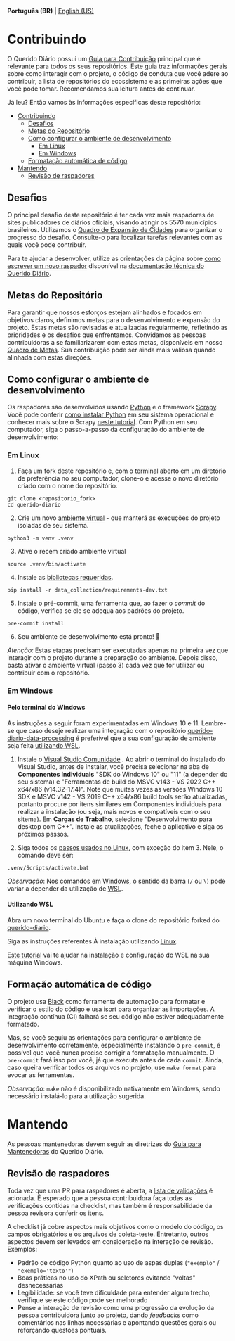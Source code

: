 **Português (BR)** | [English (US)](/docs/CONTRIBUTING-en-US.md)

# Contribuindo
O Querido Diário possui um [Guia para Contribuição](https://github.com/okfn-brasil/querido-diario-comunidade/blob/main/.github/CONTRIBUTING.md#contribuindo) principal que é relevante para todos os seus repositórios. Este guia traz informações gerais sobre como interagir com o projeto, o código de conduta que você adere ao contribuir, a lista de repositórios do ecossistema e as primeiras ações que você pode tomar. Recomendamos sua leitura antes de continuar.

Já leu? Então vamos às informações específicas deste repositório:
- [Contribuindo](#contribuindo)
  - [Desafios](#desafios)
  - [Metas do Repositório](#metas-do-repositório)
  - [Como configurar o ambiente de desenvolvimento](#como-configurar-o-ambiente-de-desenvolvimento)
    - [Em Linux](#em-linux)
    - [Em Windows](#em-windows)
  - [Formatação automática de código](#formação-automática-de-código)
- [Mantendo](#mantendo)
    - [Revisão de raspadores](#revisão-de-raspadores)

## Desafios
O principal desafio deste repositório é ter cada vez mais raspadores de sites publicadores de diários oficiais, visando atingir os 5570 municípios brasileiros. Utilizamos o [Quadro de Expansão de Cidades](https://github.com/orgs/okfn-brasil/projects/12/views/13) para organizar o progresso do desafio. Consulte-o para localizar tarefas relevantes com as quais você pode contribuir.

Para te ajudar a desenvolver, utilize as orientações da página sobre [como escrever um novo raspador](https://docs.queridodiario.ok.org.br/pt-br/latest/escrevendo-um-novo-spider.html) disponível na [documentação técnica do Querido Diário](https://docs.queridodiario.ok.org.br/pt-br/latest/).

## Metas do Repositório

Para garantir que nossos esforços estejam alinhados e focados em objetivos claros, definimos metas para o desenvolvimento e expansão do projeto. Estas metas são revisadas e atualizadas regularmente, refletindo as prioridades e os desafios que enfrentamos. Convidamos as pessoas contribuidoras a se familiarizarem com estas metas, disponíveis em nosso [Quadro de Metas](https://github.com/okfn-brasil/querido-diario/milestones). Sua contribuição pode ser ainda mais valiosa quando alinhada com estas direções.

## Como configurar o ambiente de desenvolvimento
Os raspadores são desenvolvidos usando [Python](https://docs.python.org/3/) e o framework [Scrapy](https://scrapy.org). Você pode conferir [como instalar Python](https://www.python.org/downloads/) em seu sistema operacional e conhecer mais sobre o Scrapy [neste tutorial](https://docs.scrapy.org/en/latest/intro/tutorial.html). Com Python em seu computador, siga o passo-a-passo da configuração do ambiente de desenvolvimento:

### Em Linux
1. Faça um fork deste repositório e, com o terminal aberto em um diretório de preferência no seu computador, clone-o e acesse o novo diretório criado com o nome do repositório.
``` console
git clone <repositorio_fork>
cd querido-diario
```
2. Crie um novo [ambiente virtual](https://docs.python.org/pt-br/3/library/venv.html) - que manterá as execuções do projeto isoladas de seu sistema.
``` console
python3 -m venv .venv
```
3. Ative o recém criado ambiente virtual
``` console
source .venv/bin/activate
```
4. Instale as [bibliotecas requeridas](querido-diario/data_collection/requirements-dev.txt).
``` console
pip install -r data_collection/requirements-dev.txt
```
5. Instale o pré-commit, uma ferramenta que, ao fazer o _commit_ do código, verifica se ele se adequa aos padrões do projeto.
``` console
pre-commit install
```
6. Seu ambiente de desenvolvimento está pronto! :tada:

_Atenção:_ Estas etapas precisam ser executadas apenas na primeira vez que interagir com o projeto durante a preparação do ambiente. Depois disso, basta ativar o ambiente virtual (passo 3) cada vez que for utilizar ou contribuir com o repositório.

### Em Windows

#### Pelo terminal do Windows
As instruções a seguir foram experimentadas em Windows 10 e 11. Lembre-se que caso deseje realizar uma integração com o repositório [querido-diario-data-processing](https://github.com/okfn-brasil/querido-diario-data-processing) é preferível que a sua configuração de ambiente seja feita [utilizando WSL](CONTRIBUTING.md#utilizando-wsl).

1. Instale o [Visual Studio Comunidade](https://visualstudio.microsoft.com/pt-br/downloads/) . Ao abrir o terminal do instalado do Visual Studio, antes de instalar, você precisa selecionar na aba de  **Componentes Individuais** "SDK do Windows 10" ou "11" (a depender do seu sistema) e "Ferramentas de build do MSVC v143 - VS 2022 C++ x64/x86 (v14.32-17.4)". Note que muitas vezes as versões Windows 10 SDK e MSVC v142 - VS 2019 C++ x64/x86 build tools serão atualizadas, portanto procure por itens similares em Componentes individuais para realizar a instalação (ou seja, mais novos e compatíveis com o seu sitema). Em **Cargas de Trabalho**, selecione “Desenvolvimento para desktop com C++”. Instale as atualizações, feche o aplicativo e siga os próximos passos.

2. Siga todos os [passos usados no Linux](#em-linux), com exceção do item 3. Nele, o comando deve ser:
```console
.venv/Scripts/activate.bat
```
_Observação_: Nos comandos em Windows, o sentido da barra (`/` ou `\`) pode variar a depender da utilização de [WSL](https://learn.microsoft.com/pt-br/windows/wsl/about).

#### Utilizando WSL

Abra um novo terminal do Ubuntu e faça o clone do repositório forked do [querido-diario](https://github.com/okfn-brasil/querido-diario). 

Siga as instruções referentes À instalação utilizando [Linux](CONTRIBUTING.md#em-linux).

[Este tutorial](https://github.com/Luisa-Coelho/qd-data-processing/blob/readme_update/wsl_windows.md) vai te ajudar na instalação e configuração do WSL na sua máquina Windows.


## Formação automática de código
O projeto usa [Black](https://github.com/psf/black) como ferramenta de automação para formatar e verificar o estilo do código e usa [isort](https://github.com/pycqa/isort) para organizar as importações. A integração contínua (CI) falhará se seu código não estiver adequadamente formatado.

Mas, se você seguiu as orientações para configurar o ambiente de desenvolvimento corretamente, especialmente instalando o `pre-commit`, é possível que você nunca precise corrigir a formatação manualmente. O `pre-commit` fará isso por você, já que executa antes de cada `commit`. Ainda, caso queira verificar todos os arquivos no projeto, use `make format` para evocar as ferramentas.

_Observação_: `make` não é disponibilizado nativamente em Windows, sendo necessário instalá-lo para a utilização sugerida.

# Mantendo
As pessoas mantenedoras devem seguir as diretrizes do [Guia para Mantenedoras](https://github.com/okfn-brasil/querido-diario-comunidade/blob/main/.github/CONTRIBUTING.md#mantendo) do Querido Diário.

## Revisão de raspadores

Toda vez que uma PR para raspadores é aberta, a [lista de validações](https://github.com/okfn-brasil/querido-diario/blob/main/.github/pull_request_template.md) é acionada. É esperado que a pessoa contribuidora faça todas as verificações contidas na checklist, mas também é responsabilidade da pessoa revisora conferir os itens.

A checklist já cobre aspectos mais objetivos como o modelo do código, os campos obrigatórios e os arquivos de coleta-teste. Entretanto, outros aspectos devem ser levados em consideração na interação de revisão. Exemplos:

- Padrão de código Python quanto ao uso de aspas duplas (`"exemplo"` / `"exemplo='texto'"`)
- Boas práticas no uso do XPath ou seletores evitando "voltas" desnecessárias
- Legibilidade: se você teve dificuldade para entender algum trecho, verifique se este código pode ser melhorado
- Pense a interação de revisão como uma progressão da evolução da pessoa contribuidora junto ao projeto, dando *feedbacks* como comentários nas linhas necessárias e apontando questões gerais ou reforçando questões pontuais.
